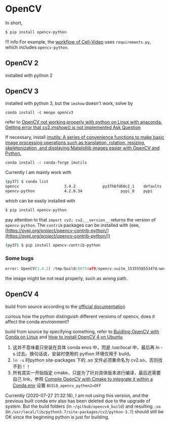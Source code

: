 # OpenCV

In short,

```bash
$ pip install opencv-python
```

!!! info
    For example, the [workflow of Cell-Video](https://github.com/szcf-weiya/Cell-Video/blob/master/.github/workflows/blank.yml#L70) uses `requirements.py`, which includes `opencv-python`.

## OpenCV 2

installed with python 2

## OpenCV 3

installed with python 3, but the `imshow` doesn't work, solve by

```
conda install -c menpo opencv3
```

refer to [OpenCV not working properly with python on Linux with anaconda. Getting error that cv2.imshow() is not implemented
Ask Question](https://stackoverflow.com/questions/40207011/opencv-not-working-properly-with-python-on-linux-with-anaconda-getting-error-th)

If necessary, install [imutils: A series of convenience functions to make basic image processing operations such as translation, rotation, resizing, skeletonization, and displaying Matplotlib images easier with OpenCV and Python.](https://github.com/jrosebr1/imutils)

```bash
conda install -c conda-forge imutils
```

Currently I am mainly work with

```bash
(py37) $ conda list
opencv                    3.4.2            py37h6fd60c2_1    defaults
opencv-python             4.2.0.34                 pypi_0    pypi
```

which can be easily installed with

```python
$ pip install opencv-python
```

pay attention to that `import cv2; cv2.__version__` returns the version of `opencv-python`. The `contrib` packages can be installed with (see, [https://pypi.org/project/opencv-contrib-python/](https://pypi.org/project/opencv-contrib-python/))

```bash
(py37) $ pip install opencv-contrib-python
```

### Some bugs

```python
error: OpenCV(3.4.2) /tmp/build/80754af9/opencv-suite_1535558553474/work/modules/imgproc/src/color.hpp:253: error: (-215:Assertion failed) VScn::contains(scn) && VDcn::contains(dcn) && VDepth::contains(depth) in function 'CvtHelper'
```

the image might be not read properly, such as wrong path.

## OpenCV 4

build from source according to the [official documentation](https://docs.opencv.org/4.0.1/d2/de6/tutorial_py_setup_in_ubuntu.html)

curious how the python distinguish different versions of opencv, does it affect the conda environment?

build from source by specifying something, refer to [Buidling OpenCV with Conda on Linux](http://alexsm.com/building-opencv-with-conda/) and [How to install OpenCV 4 on Ubuntu](https://www.pyimagesearch.com/2018/08/15/how-to-install-opencv-4-on-ubuntu/)

1. 这并不意味着只安装在具体 conda envs 中，而是 /usr/local 中，最后再 ln -s 过去。换句话说，安装时使用的 python 环境仅用于 build。
2. `ln -s` 时python site-packages 下的 .so 文件必须重命名为 cv2.so，否则找不到！！
3. 所有其实一开始指定 cmake，只是为了针对具体版本进行编译，最后还需要自己 link，参照 [Compile OpenCV with Cmake to integrate it within a Conda env](https://stackoverflow.com/questions/50816241/compile-opencv-with-cmake-to-integrate-it-within-a-conda-env) 设置 `BUILD_opencv_python2=OFF`

Currently (2020-07-27 21:32:18), I am not using this version, and the previous built conda env also has been deleted due to the upgrade of system. But the build folders (in `~/github/opencv4_build`) and resulting `.so` (in `/usr/local/lib/python3.7/site-packages/cv2/python-3.7`) should still be OK since the beginning python is just for building.
